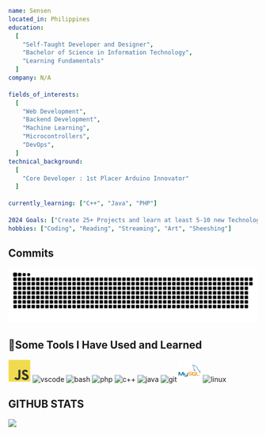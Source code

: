 ```yaml
name: Sensen
located_in: Philippines
education:
  [
    "Self-Taught Developer and Designer",
    "Bachelor of Science in Information Technology",
    "Learning Fundamentals"
  ]
company: N/A

fields_of_interests:
  [
    "Web Development",
    "Backend Development",
    "Machine Learning",
    "Microcontrollers",
    "DevOps",
  ]
technical_background:
  [
    "Core Developer : 1st Placer Arduino Innovator"
  ]
  
currently_learning: ["C++", "Java", "PHP"]

2024 Goals: ["Create 25+ Projects and learn at least 5-10 new Technologies."]
hobbies: ["Coding", "Reading", "Streaming", "Art", "Sheeshing"]

```
## Commits
![Snake animation](https://github.com/sencin/sencin/blob/output/github-contribution-grid-snake.svg)

<h2> 🚀Some Tools I Have Used and Learned</h2>
<p align="left">
<img src="https://raw.githubusercontent.com/devicons/devicon/master/icons/javascript/javascript-original.svg" alt="js" width="45" height="45"/>
<img src="https://cdn.jsdelivr.net/gh/devicons/devicon/icons/vscode/vscode-original.svg" alt="vscode" width="45" height="45"/>
<img src="https://cdn.jsdelivr.net/gh/devicons/devicon/icons/bash/bash-original.svg" alt="bash" width="45" height="45"/>
<img src="https://cdn.jsdelivr.net/gh/devicons/devicon/icons/php/php-original.svg" alt="php" width="45" height="45"/>
<img src="https://camo.githubusercontent.com/67af3f7e88aa4d5c4d525689311143b62f0750eaff5832a9505df20312e8eed6/68747470733a2f2f63646e2e6a7364656c6976722e6e65742f67682f64657669636f6e732f64657669636f6e2f69636f6e732f63706c7573706c75732f63706c7573706c75732d6f726967696e616c2e737667" alt="c++" width="45" height="45"/>
<img src="https://brandslogos.com/wp-content/uploads/images/large/java-logo-1.png" alt="java" width="45" height="45"/>
  <img src="https://camo.githubusercontent.com/38827655e1ae0e1518d635ad89e8aa46b7f977c795952245c36a2d58064f1803/68747470733a2f2f63646e2e6a7364656c6976722e6e65742f67682f64657669636f6e732f64657669636f6e2f69636f6e732f6769742f6769742d6f726967696e616c2e737667" alt="git" width="45" height="45"/>
 <img src="https://raw.githubusercontent.com/devicons/devicon/master/icons/mysql/mysql-original-wordmark.svg" alt="msql" width="45" height="45"/>
 <img src="https://camo.githubusercontent.com/5b2a8527be6ce73521cdb521a1033b92ff7b1860f79585f66ec30ea75ab253e4/68747470733a2f2f63646e2e6a7364656c6976722e6e65742f67682f64657669636f6e732f64657669636f6e2f69636f6e732f6c696e75782f6c696e75782d6f726967696e616c2e737667" alt="linux" width="45" height="45"/>
</p>

<h2>GITHUB STATS</h2> 
<img align="left" src="https://github-readme-stats-mu-ten-12.vercel.app/api?username=sencin&show_icons=true&hide_border=true"/>

